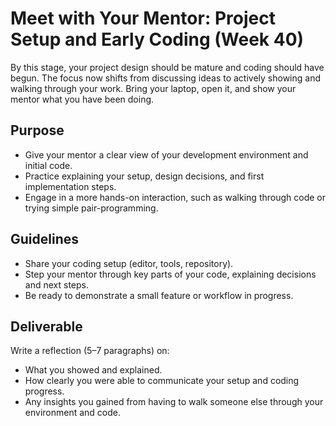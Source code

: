 # Meet with Your Mentor: Project Setup and Early Coding (Week 40)

By this stage, your project design should be mature and coding should have begun. The focus now shifts from discussing ideas to actively showing and walking through your work. Bring your laptop, open it, and show your mentor what you have been doing.

## Purpose

- Give your mentor a clear view of your development environment and initial code.  
- Practice explaining your setup, design decisions, and first implementation steps.  
- Engage in a more hands-on interaction, such as walking through code or trying simple pair-programming.

## Guidelines

- Share your coding setup (editor, tools, repository).  
- Step your mentor through key parts of your code, explaining decisions and next steps.  
- Be ready to demonstrate a small feature or workflow in progress.  

## Deliverable

Write a reflection (5–7 paragraphs) on:  

- What you showed and explained.  
- How clearly you were able to communicate your setup and coding progress.  
- Any insights you gained from having to walk someone else through your environment and code.
